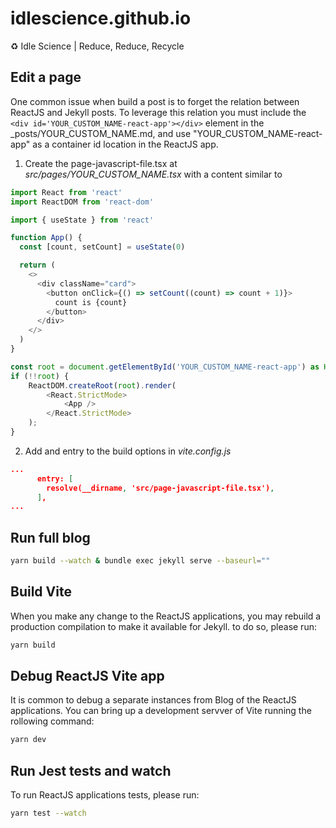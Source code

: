 # idlescience.github.io
♻️ Idle Science | Reduce, Reduce, Recycle

## Edit a page
One common issue when build a post is to forget the relation between ReactJS and Jekyll posts. To leverage this relation you must include the ```<div id='YOUR_CUSTOM_NAME-react-app'></div>``` element in the _posts/YOUR_CUSTOM_NAME.md, and use "YOUR_CUSTOM_NAME-react-app" as a container id location in the ReactJS app.

1) Create the page-javascript-file.tsx at *src/pages/YOUR_CUSTOM_NAME.tsx* with a content similar to
```javascript
import React from 'react'
import ReactDOM from 'react-dom'

import { useState } from 'react'

function App() {
  const [count, setCount] = useState(0)

  return (
    <>
      <div className="card">
        <button onClick={() => setCount((count) => count + 1)}>
          count is {count}
        </button>
      </div>
    </>
  )
}

const root = document.getElementById('YOUR_CUSTOM_NAME-react-app') as HTMLElement;
if (!!root) {
    ReactDOM.createRoot(root).render(
        <React.StrictMode>
            <App />
        </React.StrictMode>
    );
}
```

2) Add and entry to the build options in *vite.config.js*

```json
...
      entry: [
        resolve(__dirname, 'src/page-javascript-file.tsx'),
      ],
...
```

## Run full blog
```bash
yarn build --watch & bundle exec jekyll serve --baseurl=""
```

## Build Vite
When you make any change to the ReactJS applications, you may rebuild a production compilation to make it available for Jekyll. to do so, please run:
```bash
yarn build
```

## Debug ReactJS Vite app
It is common to debug a separate instances from Blog of the ReactJS applications. You can bring up a development servver of Vite running the rollowing command:
```bash
yarn dev
```

## Run Jest tests and watch
To run ReactJS applications tests, please run:
```bash
yarn test --watch
```

